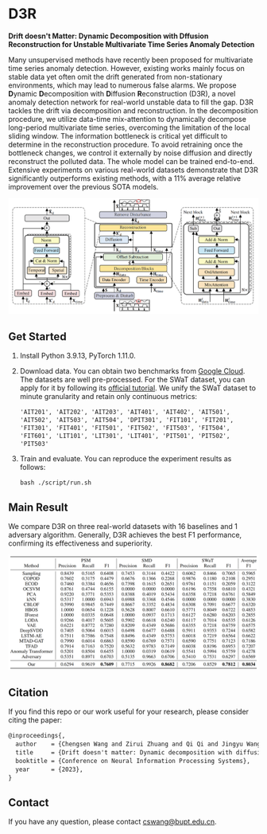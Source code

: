 # D3R

**Drift doesn't Matter: Dynamic Decomposition with Dffusion Reconstruction for Unstable Multivariate Time Series Anomaly Detection**

Many unsupervised methods have recently been proposed for multivariate time series anomaly detection. However, existing works mainly focus on stable data yet often omit the drift generated from non-stationary environments, which may lead to numerous false alarms. We propose **D**ynamic **D**ecomposition with **D**iffusion **R**econstruction (D3R), a novel anomaly detection network for real-world unstable data to fill the gap. D3R tackles the drift via decomposition and reconstruction. In the decomposition procedure, we utilize data-time mix-attention to dynamically decompose long-period multivariate time series, overcoming the limitation of the local sliding window. The information bottleneck is critical yet difficult to determine in the reconstruction procedure. To avoid retraining once the bottleneck changes, we control it externally by noise diffusion and directly reconstruct the polluted data. The whole model can be trained end-to-end. Extensive experiments on various real-world datasets demonstrate that D3R significantly outperforms existing methods, with a 11% average relative improvement over the previous SOTA models.

![](./img/architecture.png)

## 	Get Started

1. Install Python 3.9.13, PyTorch 1.11.0.

2. Download data. You can obtain two benchmarks from [Google Cloud](https://drive.google.com/drive/folders/1UJ6SGfb6h-9R0L18FLDXpISKh1nhaqWA?usp=sharing). The datasets are well pre-processed. For the SWaT dataset, you can apply for it by following its [official tutorial](https://itrust.sutd.edu.sg/itrust-labs_datasets/dataset_info/). We unify the SWaT dataset to minute granularity and retain only continuous metrics:

   ```
   'AIT201', 'AIT202', 'AIT203', 'AIT401', 'AIT402', 'AIT501',
   'AIT502', 'AIT503', 'AIT504', 'DPIT301', 'FIT101', 'FIT201',
   'FIT301', 'FIT401', 'FIT501', 'FIT502', 'FIT503', 'FIT504',
   'FIT601', 'LIT101', 'LIT301', 'LIT401', 'PIT501', 'PIT502',
   'PIT503'
   ```

3. Train and evaluate. You can reproduce the experiment results as follows:

   ```shell
   bash ./script/run.sh
   ```

## Main Result

We compare D3R on three real-world datasets with 16 baselines and 1 adversary algorithm. Generally, D3R achieves the best F1 performance, confirming its effectiveness and superiority.

![](./img/result.png)

## Citation

If you find this repo or our work useful for your research, please consider citing the paper:

```tex
@inproceedings{,
  author    = {Chengsen Wang and Zirui Zhuang and Qi Qi and Jingyu Wang and Xingyu Wang and Haifeng Sun and Jianxin Liao},
  title     = {Drift doesn't matter: Dynamic decomposition with diffusion reconstruction for unstable multivariate time series anomaly detection},
  booktitle = {Conference on Neural Information Processing Systems},
  year      = {2023},
}
```



## Contact

If you have any question, please contact [cswang@bupt.edu.cn](cswang@bupt.edu.cn).
